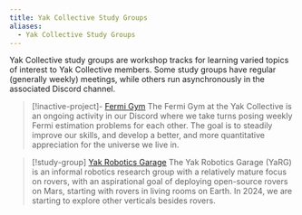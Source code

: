 ```yaml
---
title: Yak Collective Study Groups
aliases:
  - Yak Collective Study Groups
---
```

Yak Collective study groups are workshop tracks for learning varied topics of interest to Yak Collective members. Some study groups have regular (generally weekly) meetings, while others run asynchronously in the associated Discord channel.

> [!inactive-project]- [Fermi Gym](fermi%20gym.md)
> The Fermi Gym at the Yak Collective is an ongoing activity in our Discord where we take turns posing weekly Fermi estimation problems for each other. The goal is to steadily improve our skills, and develop a better, and more quantitative appreciation for the universe we live in. 

> [!study-group] [Yak Robotics Garage](yak%20robotics%20garage.md)
> The Yak Robotics Garage (YaRG) is an informal robotics research group with a relatively mature focus on rovers, with an aspirational goal of deploying open-source rovers on Mars, starting with rovers in living rooms on Earth. In 2024, we are starting to explore other verticals besides rovers.
